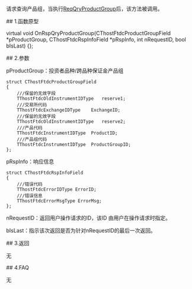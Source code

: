 <p>请求查询产品组，当执行<a href="../../CTHOSTFTDCTRADERSPI/REQQRYPRODUCTGROUP/">ReqQryProductGroup</a>后，该方法被调用。</p>
<span class="anchor" id="7a347b13-0877-465a-8338-f5f844f705d6"></span>
## 1.函数原型
<p>virtual void OnRspQryProductGroup(CThostFtdcProductGroupField *pProductGroup, CThostFtdcRspInfoField *pRspInfo, int nRequestID, bool bIsLast) {};</p>
<span class="anchor" id="d482463a-7bf6-479d-9b58-d8b5af2fbd61"></span>
## 2.参数
<p>pProductGroup：投资者品种/跨品种保证金产品组</p>
<pre><code>struct CThostFtdcProductGroupField
{
    ///保留的无效字段
    TThostFtdcOldInstrumentIDType   reserve1;
    ///交易所代码
    TThostFtdcExchangeIDType    ExchangeID;
    ///保留的无效字段
    TThostFtdcOldInstrumentIDType   reserve2;
    ///产品代码
    TThostFtdcInstrumentIDType  ProductID;
    ///产品组代码
    TThostFtdcInstrumentIDType  ProductGroupID;
};
</code></pre>
<p>pRspInfo：响应信息</p>
<pre><code>struct CThostFtdcRspInfoField
{
    ///错误代码
    TThostFtdcErrorIDType ErrorID;
    ///错误信息
    TThostFtdcErrorMsgType ErrorMsg;
};
</code></pre>
<p>nRequestID：返回用户操作请求的ID，该ID 由用户在操作请求时指定。</p>
<p>bIsLast：指示该次返回是否为针对nRequestID的最后一次返回。</p>
<span class="anchor" id="9832203e-d20a-4ae0-b463-91a4564fd1d0"></span>
## 3.返回
<p>无</p>
<span class="anchor" id="8ea23067-a926-4ff0-a547-f21c7e9d4367"></span>
## 4.FAQ
<p>无</p>
